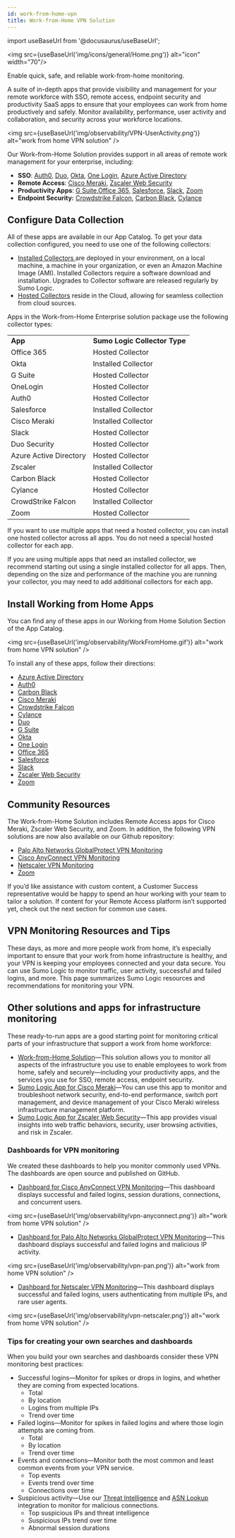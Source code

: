 ```yaml
---
id: work-from-home-vpn
title: Work-from-Home VPN Solution
---
```


import useBaseUrl from '@docusaurus/useBaseUrl';

<img src={useBaseUrl('img/icons/general/Home.png')} alt="icon" width="70"/>

Enable quick, safe, and reliable work-from-home monitoring.

A suite of in-depth apps that provide visibility and management for your remote workforce with SSO, remote access, endpoint security and productivity SaaS apps to ensure that your employees can work from home productively and safely. Monitor availability, performance, user activity and collaboration, and security across your workforce locations.

<img src={useBaseUrl('img/observability/VPN-UserActivity.png')} alt="work from home VPN solution" />

Our Work-from-Home Solution provides support in all areas of remote work management for your enterprise, including:

* **SSO**: [Auth0](/docs/integrations/saml/auth0), [Duo](/docs/integrations/security-threat-detection/duo-security), [Okta](/docs/integrations/saml/Okta), [One Login](/docs/integrations/saml/OneLogin), [Azure Active Directory](/docs/integrations/microsoft-azure/active-directory-azure)
* **Remote Access**: [Cisco Meraki](/docs/integrations/security-threat-detection/Cisco-Meraki), [Zscaler Web Security](/docs/integrations/security-threat-detection/zscaler-web-security)
* **Productivity Apps**: [G Suite](/docs/integrations/google/workspace/index.md),[Office 365](/docs/integrations/App-Development/Jira), [Salesforce](/docs/integrations/saas-cloud/Salesforce), [Slack](/docs/integrations/saas-cloud/Slack), [Zoom](/docs/integrations/saas-cloud/Zoom)
* **Endpoint Security:** [Crowdstrike Falcon](/docs/integrations/security-threat-detection/CrowdStrike-Falcon-Endpoint-Protection), [Carbon Black](/docs/integrations/security-threat-detection/VMware-Carbon-Black), [Cylance](/docs/integrations/security-threat-detection/Cylance)


## Configure Data Collection

All of these apps are available in our App Catalog. To get your data collection configured, you need to use one of the following collectors:

* [Installed Collectors ](/docs/send-data/installed-collectors) are deployed in your environment, on a local machine, a machine in your organization, or even an Amazon Machine Image (AMI). Installed Collectors require a software download and installation. Upgrades to Collector software are released regularly by Sumo Logic.
* [Hosted Collectors](/docs/send-data/hosted-collectors) reside in the Cloud, allowing for seamless collection from cloud sources.

Apps in the Work-from-Home Enterprise solution package use the following collector types:


<table>
  <tr>
   <td><strong>App </strong>
   </td>
   <td><strong>Sumo Logic Collector Type</strong>
   </td>
  </tr>
  <tr>
   <td>Office 365
   </td>
   <td>Hosted Collector
   </td>
  </tr>
  <tr>
   <td>Okta
   </td>
   <td>Installed Collector
   </td>
  </tr>
  <tr>
   <td>G Suite
   </td>
   <td>Hosted Collector
   </td>
  </tr>
  <tr>
   <td>OneLogin
   </td>
   <td>Hosted Collector
   </td>
  </tr>
  <tr>
   <td>Auth0
   </td>
   <td>Hosted Collector
   </td>
  </tr>
  <tr>
   <td>Salesforce
   </td>
   <td>Installed Collector
   </td>
  </tr>
  <tr>
   <td>Cisco Meraki
   </td>
   <td>Installed Collector
   </td>
  </tr>
  <tr>
   <td>Slack
   </td>
   <td>Hosted Collector
   </td>
  </tr>
  <tr>
   <td>Duo Security
   </td>
   <td>Hosted Collector
   </td>
  </tr>
  <tr>
   <td>Azure Active Directory
   </td>
   <td>Hosted Collector
   </td>
  </tr>
  <tr>
   <td>Zscaler
   </td>
   <td>Installed Collector
   </td>
  </tr>
  <tr>
   <td>Carbon Black
   </td>
   <td>Hosted Collector
   </td>
  </tr>
  <tr>
   <td>Cylance
   </td>
   <td>Hosted Collector
   </td>
  </tr>
  <tr>
   <td>CrowdStrike Falcon
   </td>
   <td>Installed Collector
   </td>
  </tr>
  <tr>
   <td>Zoom
   </td>
   <td>Hosted Collector
   </td>
  </tr>
</table>


If you want to use multiple apps that need a hosted collector, you can install one hosted collector across all apps. You do not need a special hosted collector for each app.

If you are using multiple apps that need an installed collector, we recommend starting out using a single installed collector for all apps. Then, depending on the size and performance of the machine you are running your collector, you may need to add additional collectors for each app.


## Install Working from Home Apps

You can find any of these apps in our Working from Home Solution Section of the App Catalog.

<img src={useBaseUrl('img/observability/WorkFromHome.gif')} alt="work from home VPN solution" />

To install any of these apps, follow their directions:

* [Azure Active Directory](/docs/integrations/microsoft-azure/active-directory-azure)
* [Auth0](/docs/integrations/saml/Auth0)
* [Carbon Black](/docs/integrations/security-threat-detection/VMware-Carbon-Black)
* [Cisco Meraki](/docs/integrations/security-threat-detection/Cisco-Meraki)
* [Crowdstrike Falcon](/docs/integrations/security-threat-detection/CrowdStrike-Falcon-Endpoint-Protection)
* [Cylance](/docs/integrations/security-threat-detection/Cylance)
* [Duo](/docs/integrations/security-threat-detection/duo-security)
* [G Suite](/docs/integrations/google/workspace/index.md)
* [Okta](/docs/integrations/saml/Okta)
* [One Login](/docs/integrations/saml/OneLogin)
* [Office 365](/docs/integrations/microsoft-azure/Office-365)
* [Salesforce](/docs/integrations/saas-cloud/Salesforce)
* [Slack](/docs/integrations/saas-cloud/Slack)
* [Zscaler Web Security](/docs/integrations/security-threat-detection/zscaler-web-security)
* [Zoom](/docs/integrations/saas-cloud/Zoom)


## Community Resources

The Work-from-Home Solution includes Remote Access apps for Cisco Meraki, Zscaler Web Security, and Zoom. In addition, the following VPN solutions are now also available on our Github repository:

* [Palo Alto Networks GlobalProtect VPN Monitoring](https://github.com/SumoLogic/sumologic-content/tree/master/Palo_Alto_Networks/GlobalProtect)
* [Cisco AnyConnect VPN Monitoring](https://github.com/SumoLogic/sumologic-content/tree/master/Cisco/ASA)
* [Netscaler VPN Monitoring](https://github.com/SumoLogic/sumologic-content/tree/master/Citrix/VPN)
* [Zoom](/docs/integrations/saas-cloud/zoom)

If you’d like assistance with custom content, a Customer Success representative would be happy to spend an hour working with your team to tailor a solution. If content for your Remote Access platform isn’t supported yet, check out the next section for common use cases.


## VPN Monitoring Resources and Tips

These days, as more and more people work from home, it’s especially important to ensure that your work from home infrastructure is healthy, and your VPN is keeping your employees connected and your data secure. You can use Sumo Logic to monitor traffic, user activity, successful and failed logins, and more. This page summarizes Sumo Logic resources and recommendations for monitoring your VPN.


## Other solutions and apps for infrastructure monitoring

These ready-to-run apps are a good starting point for monitoring critical parts of your infrastructure that support a work from home workforce:  

* [Work-from-Home Solution](/docs/observability/work-from-home-vpn)—This solution allows you to monitor all aspects of the infrastructure you use to enable employees to work from home, safely and securely—including your productivity apps, and the services you use for SSO, remote access, endpoint security.   
* [Sumo Logic App for Cisco Meraki](/docs/integrations/security-threat-detection/Cisco-Meraki)—You can use this app to monitor and troubleshoot network security, end-to-end performance, switch port management, and device management of your Cisco Meraki wireless infrastructure management platform.  
* [Sumo Logic App for Zscaler Web Security](/docs/integrations/security-threat-detection/zscaler-web-security)—This app provides visual insights into web traffic behaviors, security, user browsing activities, and risk in Zscaler.


### Dashboards for VPN monitoring

We created these dashboards to help you monitor commonly used VPNs. The dashboards are open source and published on GitHub.

* [Dashboard for Cisco AnyConnect VPN Monitoring](https://github.com/SumoLogic/sumologic-content/tree/master/Cisco/ASA)—This dashboard displays successful and failed logins, session durations, connections, and concurrent users.

<img src={useBaseUrl('img/observability/vpn-anyconnect.png')} alt="work from home VPN solution" />

* [Dashboard for Palo Alto Networks GlobalProtect VPN Monitoring](https://github.com/SumoLogic/sumologic-content/tree/master/Palo_Alto_Networks/GlobalProtect)—This dashboard displays successful and failed logins and malicious IP activity.

<img src={useBaseUrl('img/observability/vpn-pan.png')} alt="work from home VPN solution" />

* [Dashboard for Netscaler VPN Monitoring](https://github.com/SumoLogic/sumologic-content/tree/master/Citrix/VPN)—This dashboard displays successful and failed logins, users authenticating from multiple IPs, and rare user agents.

<img src={useBaseUrl('img/observability/vpn-netscaler.png')} alt="work from home VPN solution" />

### Tips for creating your own searches and dashboards

When you build your own searches and dashboards consider these VPN monitoring best practices:

* Successful logins—Monitor for spikes or drops in logins, and whether they are coming from expected locations.
    * Total
    * By location
    * Logins from multiple IPs
    * Trend over time
* Failed logins—Monitor for spikes in failed logins and where those login attempts are coming from.
    * Total
    * By location
    * Trend over time
* Events and connections—Monitor both the most common and least common events from your VPN service.
    * Top events
    * Events trend over time
    * Connections over time
* Suspicious activity—Use our [Threat Intelligence](/docs/integrations/security-threat-detection/threat-intel-quick-analysis) and [ASN Lookup](/docs/search/search-query-language/search-operators/asn-lookup) integration to monitor for malicious connections.
    * Top suspicious IPs and threat intelligence
    * Suspicious IPs trend over time
    * Abnormal session durations
